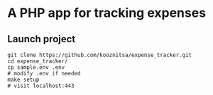 # A PHP app for tracking expenses

## Launch project

```shell
git clone https://github.com/kooznitsa/expense_tracker.git
cd expense_tracker/
cp sample.env .env
# modify .env if needed
make setup
# visit localhost:443
```
